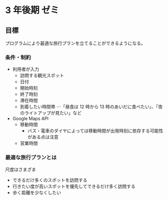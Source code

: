 # 3 年後期 ゼミ

## 目標

プログラムにより最適な旅行プランを立てることができるようになる。

### 条件・制約

-   利用者が入力
    -   訪問する観光スポット
    -   日付
    -   開始時刻
    -   終了時刻
    -   滞在時間
    -   到着したい時間帯 ⋯「昼食は 12 時から 13 時のあいだに食べたい」、「夜のライトアップが見たい」など
-   Google Maps API
    -   移動時間
        -   バス・電車のダイヤによっては移動時間が出発時刻に依存する可能性がある点は注意
    -   営業時間

### 最適な旅行プランとは

尺度はさまざま

-   できるだけ多くのスポットを訪問する
-   行きたい度が高いスポットを優先してできるだけ多く訪問する
-   歩く距離を少なくしたい
